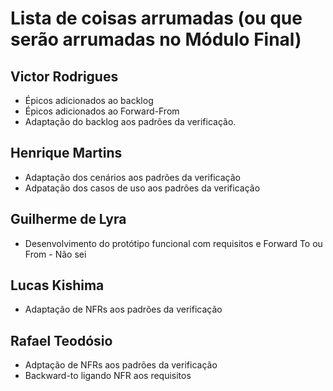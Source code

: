 # Lista de coisas arrumadas (ou que serão arrumadas no Módulo Final)

## Victor Rodrigues
- Épicos adicionados ao backlog
- Épicos adicionados ao Forward-From
- Adaptação do backlog aos padrões da verificação.

## Henrique Martins
- Adaptação dos cenários aos padrões da verificação
- Adpatação dos casos de uso aos padrões da verificação


## Guilherme de Lyra
- Desenvolvimento do protótipo funcional com requisitos e Forward To ou From - Não sei

## Lucas Kishima
- Adaptação de NFRs aos padrões da verificação

## Rafael Teodósio
- Adptação de NFRs aos padrões da verificação
- Backward-to ligando NFR aos requisitos